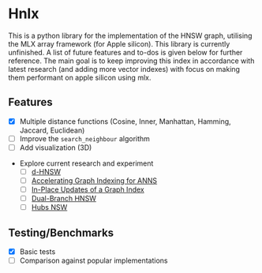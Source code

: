 # Hnlx

This is a python library for the implementation of the HNSW graph, utilising the MLX array framework (for Apple silicon). This library is currently unfinished. A list of future features and to-dos is given below for further reference. The main goal is to keep improving this index in accordance with latest research (and adding more vector indexes) with focus on making them performant on apple silicon using mlx.

## Features

- [x] Multiple distance functions (Cosine, Inner, Manhattan, Hamming, Jaccard, Euclidean)
- [ ] Improve the `search_neighbour` algorithm 
- [ ] Add visualization (3D)
- Explore current research and experiment 
   - [ ] [d-HNSW](https://arxiv.org/abs/2505.11783)
   - [ ] [Accelerating Graph Indexing for ANNS](https://arxiv.org/abs/2502.18113)
   - [ ] [In-Place Updates of a Graph Index](https://arxiv.org/abs/2502.13826)
   - [ ] [Dual-Branch HNSW](https://arxiv.org/abs/2501.13992)
   - [ ] [Hubs NSW](https://arxiv.org/abs/2412.01940)

## Testing/Benchmarks

- [x] Basic tests
- [ ] Comparison against popular implementations
